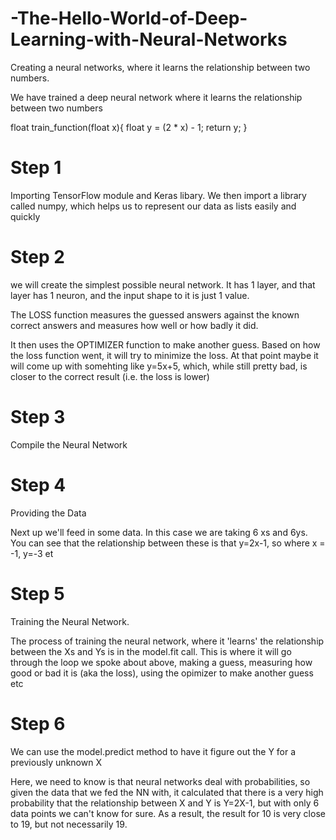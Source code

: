 # -The-Hello-World-of-Deep-Learning-with-Neural-Networks
Creating a neural networks, where it learns the relationship between two numbers.

We have trained a deep neural network where it learns the relationship between two numbers

float train_function(float x){
    float y = (2 * x) - 1;
    return y;
}

# Step 1

Importing TensorFlow module and Keras libary.
We then import a library called numpy, which helps us to represent our data as lists easily and quickly

# Step 2

we will create the simplest possible neural network. It has 1 layer, and that layer has 1 neuron,
and the input shape to it is just 1 value.

The LOSS function measures the guessed answers against the known correct answers and measures 
how well or how badly it did.

It then uses the OPTIMIZER function to make another guess. Based on how the loss function went,
it will try to minimize the loss. At that point maybe it will come up with somehting like y=5x+5, which, while still pretty bad, is closer to the correct result (i.e. the loss is lower)


# Step 3

Compile the Neural Network
  
# Step 4
 
 Providing the Data
 
Next up we'll feed in some data. In this case we are taking 6 xs and 6ys. You can see that the relationship between these is that y=2x-1, so where x = -1, y=-3 et

# Step 5

Training the Neural Network.

The process of training the neural network, where it 'learns' the relationship between the Xs and Ys is in the model.fit call. This is where it will go through the loop we spoke about above, making a guess, measuring how good or bad it is (aka the loss), using the opimizer to make another guess etc


# Step 6

We can use the model.predict method to have it figure out the Y for a previously unknown X

Here, we need to know is that neural networks deal with probabilities, so given the data that we fed the NN with, it calculated that there is a very high probability that the relationship between X and Y is Y=2X-1, but with only 6 data points we can't know for sure. As a result, the result for 10 is very close to 19, but not necessarily 19.

